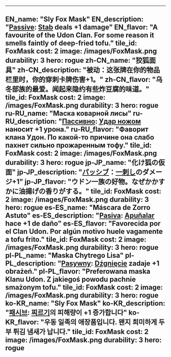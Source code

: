 ---

EN_name: "Sly Fox Mask"
EN_description: "<u>Passive</u>: <a href = '../en/abilities#Stab'>Stab</a> deals +1 damage"
EN_flavor: "A favourite of the Udon Clan. For some reason it smells faintly of deep-fried tofu."
tile_id: FoxMask
cost: 2
image: /images/FoxMask.png
durability: 3
hero: rogue
zh-CN_name: "狡狐面具"
zh-CN_description: "被动：这张牌在你的物品栏里时，你的穿刺卡牌伤害+1。"
zh-CN_flavor: "乌冬部族的最爱。闻起来隐约有些炸豆腐的味道。"
tile_id: FoxMask
cost: 2
image: /images/FoxMask.png
durability: 3
hero: rogue
ru-RU_name: "Маска коварной лисы"
ru-RU_description: "<u>Пассивно</u>: <a href = '../ru_ru/abilities#Stab'>Удар ножом</a> наносит +1 урона."
ru-RU_flavor: "Фаворит клана Удон. По какой-то причине она слабо пахнет сильно прожаренным тофу."
tile_id: FoxMask
cost: 2
image: /images/FoxMask.png
durability: 3
hero: rogue
jp-JP_name: "化け狐の仮面"
jp-JP_description: "<u>パッシブ</u>：<a href = '../jp_jp/abilities#Stab'>一刺し</a>のダメージ+1"
jp-JP_flavor: "ウドン一族の好物。なぜかかすかに油揚げの香りがする。"
tile_id: FoxMask
cost: 2
image: /images/FoxMask.png
durability: 3
hero: rogue
es-ES_name: "Máscara de Zorro Astuto"
es-ES_description: "<u>Pasiva</u>: <a href = '../es_es/abilities#Stab'>Apuñalar</a> hace +1 de daño"
es-ES_flavor: "Favorecida por el Clan Udon. Por algún motivo huele vagamente a tofu frito."
tile_id: FoxMask
cost: 2
image: /images/FoxMask.png
durability: 3
hero: rogue
pl-PL_name: "Maska Chytrego Lisa"
pl-PL_description: "<u>Pasywny</u>: <a href = '../pl_pl/abilities#Stab'>Dźgnięcie</a> zadaje +1 obrażeń."
pl-PL_flavor: "Preferowana maska Klanu Udon. Z jakiegoś powodu pachnie smażonym tofu."
tile_id: FoxMask
cost: 2
image: /images/FoxMask.png
durability: 3
hero: rogue
ko-KR_name: "Sly Fox Mask"
ko-KR_description: "<u>패시브</u>: <a href = '../ko_kr/abilities#Stab'>찌르기</a>의 피해량이 +1 증가합니다"
ko-KR_flavor: "우동 일족의 애장품입니다. 왠지 희미하게 두부 튀김 냄새가 납니다."
tile_id: FoxMask
cost: 2
image: /images/FoxMask.png
durability: 3
hero: rogue
---
